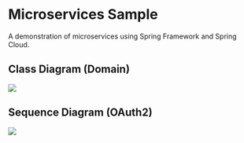# Microservices Sample
A demonstration of microservices using Spring Framework and Spring Cloud.

## Class Diagram (Domain)
![](https://raw.githubusercontent.com/matiasah/microservices-sample/master/Domain.png)

## Sequence Diagram (OAuth2)
![](https://raw.githubusercontent.com/matiasah/microservices-sample/master/OAuth2%20Sequence.png)
